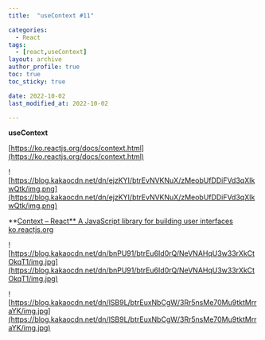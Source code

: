 ```yaml
---
title:  "useContext #11"

categories:
  - React
tags:
  - [react,useContext]
layout: archive
author_profile: true
toc: true
toc_sticky: true

date: 2022-10-02
last_modified_at: 2022-10-02

---
```



**useContext**

[https://ko.reactjs.org/docs/context.html](https://ko.reactjs.org/docs/context.html)

![https://blog.kakaocdn.net/dn/ejzKYI/btrEvNVKNuX/zMeobUfDDiFVd3qXIkwQtk/img.png](https://blog.kakaocdn.net/dn/ejzKYI/btrEvNVKNuX/zMeobUfDDiFVd3qXIkwQtk/img.png)

**[Context – React**
A JavaScript library for building user interfaces
ko.reactjs.org](https://ko.reactjs.org/docs/context.html)

![https://blog.kakaocdn.net/dn/bnPU91/btrEu6Id0rQ/NeVNAHqU3w33rXkCtOkqT1/img.jpg](https://blog.kakaocdn.net/dn/bnPU91/btrEu6Id0rQ/NeVNAHqU3w33rXkCtOkqT1/img.jpg)

![https://blog.kakaocdn.net/dn/lSB9L/btrEuxNbCgW/3Rr5nsMe70Mu9tktMrraYK/img.jpg](https://blog.kakaocdn.net/dn/lSB9L/btrEuxNbCgW/3Rr5nsMe70Mu9tktMrraYK/img.jpg)